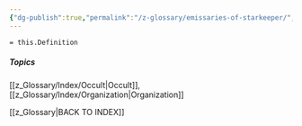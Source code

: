 ```yaml
---
{"dg-publish":true,"permalink":"/z-glossary/emissaries-of-starkeeper/","title":"The Emissaries of Starkeeper","hide":true,"tags":["Story/Spoiler"],"noteIcon":""}
---
```


`= this.Definition `


##### Topics
[[z_Glossary/Index/Occult\|Occult]],[[z_Glossary/Index/Organization\|Organization]]


[[z_Glossary\|BACK TO INDEX]]